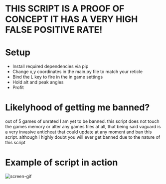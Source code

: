 #  THIS SCRIPT IS A PROOF OF CONCEPT IT HAS A VERY HIGH FALSE POSITIVE RATE!

# Setup
*   Install required dependencies via pip
*   Change x,y coordinates in the main.py file to match your reticle
*   Bind the L key to fire in the in game settings
*   Hold alt and peak angles
*   Profit

# Likelyhood of getting me banned?
out of 5 games of unrated I am yet to be banned. this script does not touch the games memory or alter any games files at all, that being said vaguard is a very invasive anticheat that could update at any moment and ban this script. although I highly doubt you will ever get banned due to the nature of this script

#   Example of script in action
![screen-gif](./example.gif)

